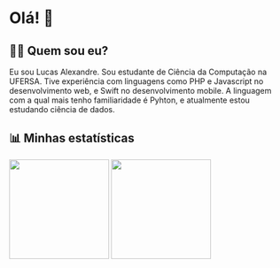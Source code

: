 # Olá! 👋

## 👱‍♂️ Quem sou eu?
Eu sou Lucas Alexandre. Sou estudante de Ciência da Computação na UFERSA. Tive experiência com linguagens como PHP e Javascript no desenvolvimento web, e Swift no desenvolvimento mobile. A linguagem com a qual mais tenho familiaridade é Pyhton, e atualmente estou estudando ciência de dados.

## 📊 Minhas estatísticas
<img src="https://github-readme-stats.vercel.app/api?username=lucasalexandreao&show_icons=true&theme=tokyonight" height="180em"/>  <img src="https://github-readme-stats.vercel.app/api/top-langs/?username=lucasalexandreao&theme=tokyonight&layout=compact" height="180em"/>

<!--
**LucPy/LucPy** is a ✨ _special_ ✨ repository because its `README.md` (this file) appears on your GitHub profile.

Here are some ideas to get you started:

- 🔭 I’m currently working on ...
- 🌱 I’m currently learning ...
- 👯 I’m looking to collaborate on ...
- 🤔 I’m looking for help with ...
- 💬 Ask me about ...
- 📫 How to reach me: ...
- 😄 Pronouns: ...
- ⚡ Fun fact: ...
-->
